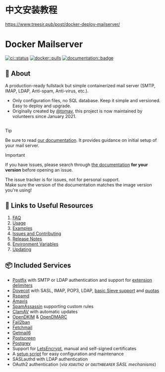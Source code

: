 # 中文安装教程
https://www.treesir.pub/post/docker-deploy-mailserver/

# Docker Mailserver

[![ci::status]][ci::github] [![docker::pulls]][docker::hub] [![documentation::badge]][documentation::web]

[ci::status]: https://img.shields.io/github/actions/workflow/status/docker-mailserver/docker-mailserver/default_on_push.yml?branch=master&color=blue&label=CI&logo=github&logoColor=white&style=for-the-badge
[ci::github]: https://github.com/docker-mailserver/docker-mailserver/actions
[docker::pulls]: https://img.shields.io/docker/pulls/mailserver/docker-mailserver.svg?style=for-the-badge&logo=docker&logoColor=white&color=blue
[docker::hub]: https://hub.docker.com/r/mailserver/docker-mailserver/
[documentation::badge]: https://img.shields.io/badge/DOCUMENTATION-GH%20PAGES-0078D4?style=for-the-badge&logo=googledocs&logoColor=white
[documentation::web]: https://docker-mailserver.github.io/docker-mailserver/latest/

## :page_with_curl: About

A production-ready fullstack but simple containerized mail server (SMTP, IMAP, LDAP, Anti-spam, Anti-virus, etc.).
- Only configuration files, no SQL database. Keep it simple and versioned. Easy to deploy and upgrade.
- Originally created by [@tomav](https://github.com/tomav), this project is now maintained by volunteers since January 2021.

## <!-- Adds a thin line break separator style -->

> [!TIP]
> Be sure to read [our documentation][documentation::web]. It provides guidance on initial setup of your mail server.

> [!IMPORTANT]
> If you have issues, please search through [the documentation][documentation::web] **for your version** before opening an issue.
> 
> The issue tracker is for issues, not for personal support.  
> Make sure the version of the documentation matches the image version you're using!

## :link: Links to Useful Resources

1. [FAQ](https://docker-mailserver.github.io/docker-mailserver/latest/faq/)
2. [Usage](https://docker-mailserver.github.io/docker-mailserver/latest/usage/)
3. [Examples](https://docker-mailserver.github.io/docker-mailserver/latest/examples/tutorials/basic-installation/)
4. [Issues and Contributing](https://docker-mailserver.github.io/docker-mailserver/latest/contributing/issues-and-pull-requests/)
5. [Release Notes](./CHANGELOG.md)
6. [Environment Variables](https://docker-mailserver.github.io/docker-mailserver/latest/config/environment/)
7. [Updating](https://docker-mailserver.github.io/docker-mailserver/latest/faq/#how-do-i-update-dms)

## :package: Included Services

- [Postfix](http://www.postfix.org) with SMTP or LDAP authentication and support for [extension delimiters](https://docker-mailserver.github.io/docker-mailserver/latest/config/account-management/overview/#aliases)
- [Dovecot](https://www.dovecot.org) with SASL, IMAP, POP3, LDAP, [basic Sieve support](https://docker-mailserver.github.io/docker-mailserver/latest/config/advanced/mail-sieve) and [quotas](https://docker-mailserver.github.io/docker-mailserver/latest/config/account-management/overview/#quotas)
- [Rspamd](https://rspamd.com/)
- [Amavis](https://www.amavis.org/)
- [SpamAssassin](http://spamassassin.apache.org/) supporting custom rules
- [ClamAV](https://www.clamav.net/) with automatic updates
- [OpenDKIM](http://www.opendkim.org) & [OpenDMARC](https://github.com/trusteddomainproject/OpenDMARC)
- [Fail2ban](https://www.fail2ban.org/wiki/index.php/Main_Page)
- [Fetchmail](http://www.fetchmail.info/fetchmail-man.html)
- [Getmail6](https://getmail6.org/documentation.html)
- [Postscreen](http://www.postfix.org/POSTSCREEN_README.html)
- [Postgrey](https://postgrey.schweikert.ch/)
- Support for [LetsEncrypt](https://letsencrypt.org/), manual and self-signed certificates
- A [setup script](https://docker-mailserver.github.io/docker-mailserver/latest/config/setup.sh) for easy configuration and maintenance
- SASLauthd with LDAP authentication
- OAuth2 authentication (_via `XOAUTH2` or `OAUTHBEARER` SASL mechanisms_)
